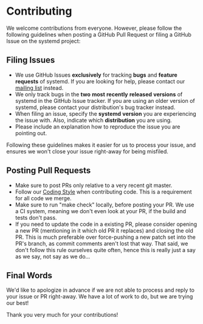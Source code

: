 # Contributing

We welcome contributions from everyone. However, please follow the following guidelines when posting a GitHub Pull
Request or filing a GitHub Issue on the systemd project:

## Filing Issues

* We use GitHub Issues **exclusively** for tracking **bugs** and **feature** **requests** of systemd. If you are
  looking for help, please contact our [mailing list](http://lists.freedesktop.org/mailman/listinfo/systemd-devel)
  instead.
* We only track bugs in the **two** **most** **recently** **released** **versions** of systemd in the GitHub Issue
  tracker. If you are using an older version of systemd, please contact your distribution's bug tracker instead.
* When filing an issue, specify the **systemd** **version** you are experiencing the issue with. Also, indicate which
  **distribution** you are using.
* Please include an explanation how to reproduce the issue you are pointing out.

Following these guidelines makes it easier for us to process your issue, and ensures we won't close your issue
right-away for being misfiled.

## Posting Pull Requests

* Make sure to post PRs only relative to a very recent git master.
* Follow our [Coding Style](https://raw.githubusercontent.com/systemd/systemd/master/CODING_STYLE) when contributing
  code. This is a requirement for all code we merge.
* Make sure to run "make check" locally, before posting your PR. We use a CI system, meaning we don't even look at your
  PR, if the build and tests don't pass.
* If you need to update the code in a existing PR, please consider opening a new PR (mentioning in it which old PR it
  replaces) and closing the old PR. This is much preferable over force-pushing a new patch set into the PR's branch, as
  commit comments aren't lost that way. That said, we don't follow this rule ourselves quite often, hence this is
  really just a say as we say, not say as we do...

## Final Words

We'd like to apologize in advance if we are not able to process and reply to your issue or PR right-away. We have a lot
of work to do, but we are trying our best!

Thank you very much for your contributions!
